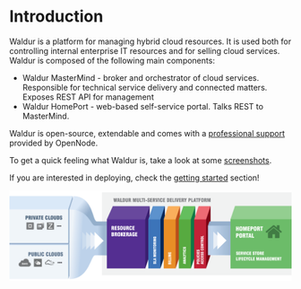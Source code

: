 # Introduction

Waldur is a platform for managing hybrid cloud resources. It is used both for controlling internal enterprise IT resources and
for selling cloud services. Waldur is composed of the following main components:

- Waldur MasterMind - broker and orchestrator of cloud services. Responsible for technical service delivery and
    connected matters. Exposes REST API for management
- Waldur HomePort - web-based self-service portal. Talks REST to MasterMind.

Waldur is open-source, extendable and comes with a [professional support](about/support.md) provided by OpenNode.

To get a quick feeling what Waldur is, take a look at some [screenshots](about/screenshots.md).

If you are interested in deploying, check the [getting started](getting-started.md) section!

![Overview](assets/waldur_overview.png)
